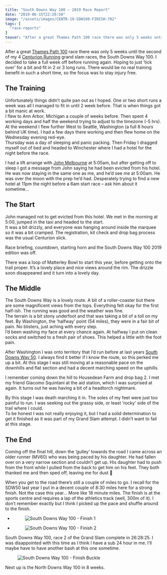 ```yaml
---
title: "South Downs Way 100 – 2019 Race Report"
date: "2019-06-15T22:20:50"
image: "/assets/images/CENTR-19-SDW100-FINISH-702"
tags: [
  "race-reports"
]
teaser: "After a great Thames Path 100 race there was only 5 weeks until the second of my 4 Centurion Running grand slam races, the South Downs Way 100. I decided to take a full week off before running again. Hoping to just &#8216;tick over&#8217; for a bit and fit in 2 or 3 long runs. [&hellip;]\n"
---
```

After a great [Thames Path 100](https://kennetrunner.com/thames-path-100-2019-race-report/) race there was only 5 weeks until the second of my 4 [Centurion Running](https://www.centurionrunning.com) grand slam races, the South Downs Way 100. I decided to take a full week off before running again. Hoping to just ‘tick over’ for a bit and fit in 2 or 3 long runs. There would be no real training benefit in such a short time, so the focus was to stay injury free.

The Training
------------

Unfortunately things didn’t quite pan out as I hoped. One or two short runs a week was all I managed to fit in until 2 week before. That is when things got a bit manic at work.  
I flew to Ann Arbor, Michigan a couple of weeks before. Then spent 4 working days and half the weekend trying to adjust to the timezone (-5 hrs). At the weekend I flew further West to Seattle, Washington (a full 8 hours behind UK time). I had a few days there working and then flew home on the Wednesday evening red-eye.  
Thursday was a day of sleeping and panic packing. Then Friday I dragged myself out of bed and headed to Winchester where I had a hotel for the night before the race.

I had a lift arrange with [John Melbourne](https://www.melbourneultra.co.uk/) at 5:05am, but after getting off to sleep I got a message from John saying he had been evicted from his hotel. He was now staying in the same one as me, and he’d see me at 5:00am. He was over the moon with the prep he’d had. Desperately trying to find a new hotel at 11pm the night before a 6am start race – ask him about it sometime…

The Start
---------

John managed not to get evicted from this hotel. We met in the morning at 5:00, jumped in the taxi and headed to the start.  
It was a bit drizzly, and everyone was hanging around inside the marquee so it was a bit cramped. The registration, kit check and drop bag process was the usual Centurion slick.

Race briefing, countdown, starting horn and the South Downs Way 100 2019 edition was off.

There was a loop of Matterley Bowl to start this year, before getting onto the trail proper. It’s a lovely place and nice views around the rim. The drizzle soon disappeared and it turn into a lovely day.

The Middle
----------

The South Downs Way is a lovely route. A bit of a roller-coaster but there are some magnificent views from the tops. Everything felt okay for the first half-ish. The running was good and the weather was fine.  
The terrain is a bit stony underfoot and that was taking a bit of a toll on my feet. By Washington, the ‘halfway’ point (54 miles), they were in a fair bit of pain. No blisters, just aching with every step.  
I’d been washing my face at every chance again. At halfway I put on clean socks and switched to a fresh pair of shoes. This helped a little with the foot pain.

After Washington I was onto territory that I’d run before at last years [South Downs Way 50](https://kennetrunner.com/south-downs-way-50-2018-race-report/). I always find it better if I know the route, so this perked me up a bit. At this stage I was still moving at a reasonable pace on the downhills and flat section and had a decent marching speed on the uphills.

I remember coming down the hill to Housedean Farm and drop bag 2. I met my friend Giacomo Squintani at the aid station, which I was surprised at again. It turns out he was having a bit of a headtorch nightmare.

By this stage I was death marching it in. The soles of my feet were just too painful to run. I was seeking out the grassy side, or least ‘rocky’ side of the trail where I could.  
To be honest I was not really enjoying it, but I had a solid determination to get it finished as it was part of my Grand Slam attempt. I didn’t want to fail at this stage.

The End
-------

Coming off the final hill, down the ‘gulley’ towards the road I came across an older runner (MV60) who was being paced by his daughter. He had fallen over on a very narrow section and couldn’t get up. His daughter had to push from the front while I pulled from the back to get him on his feet. They both thanked me and then sped off, leaving me for dust 🙂

When you get to the road there’s still a couple of miles to go. I recall for the SDW50 last year I put in a decent couple of 8:30 miles here for a strong finish. Not the case this year… More like 18 minute miles. The finish is at the sports centre and requires a lap of the athletics track (well, 300m of it). I don’t remember exactly but I think I picked up the pace and shuffle around to the finish.

-   <figure><img loading="lazy" decoding="async" src="assets/images/CENTR-19-SDW100-FINISH-700" alt="South Downs Way 100 - Finish 1" data-id="1226" data-link="https://kennetrunner.com/south-downs-way-100-2019-race-report/centr-19-sdw100-finish-700/"></figure>
    
-   <figure><img loading="lazy" decoding="async" src="assets/images/CENTR-19-SDW100-FINISH-701" alt="South Downs Way 100 - Finish 2" data-id="1227" data-link="https://kennetrunner.com/south-downs-way-100-2019-race-report/centr-19-sdw100-finish-701/"></figure>
    

South Downs Way 100, race 2 of the Grand Slam complete in 26:28:25. I was disappointed with this time as I think I have a sub 24 hour in me. I’ll maybe have to have another bash at this one sometime.

<figure><img loading="lazy" decoding="async" src="assets/images/CENTR-19-SDW100-FINISH-702" alt="South Downs Way 100 - Finish Buckle"></figure>

Next up is the North Downs Way 100 in 8 weeks.
